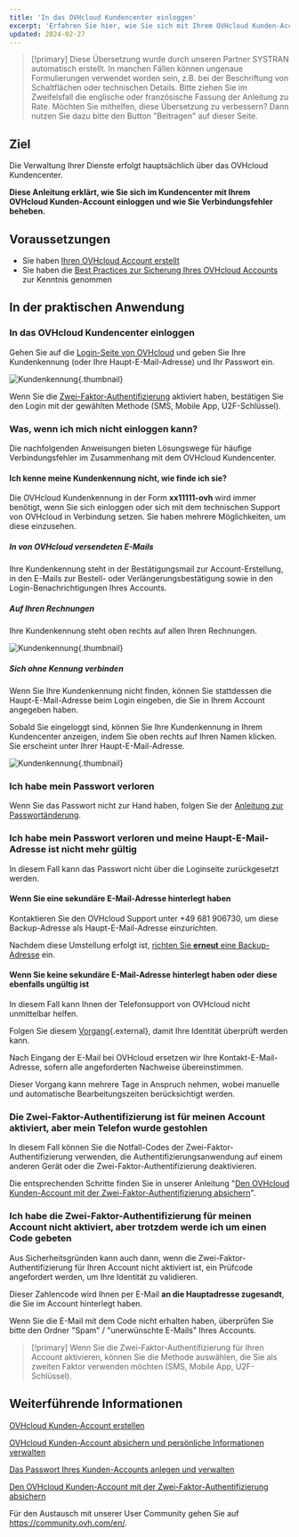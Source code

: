 ```yaml
---
title: 'In das OVHcloud Kundencenter einloggen'
excerpt: 'Erfahren Sie hier, wie Sie sich mit Ihrem OVHcloud Kunden-Account verbinden'
updated: 2024-02-27
---
```


> [!primary]
> Diese Übersetzung wurde durch unseren Partner SYSTRAN automatisch erstellt. In manchen Fällen können ungenaue Formulierungen verwendet worden sein, z.B. bei der Beschriftung von Schaltflächen oder technischen Details. Bitte ziehen Sie im Zweifelsfall die englische oder französische Fassung der Anleitung zu Rate. Möchten Sie mithelfen, diese Übersetzung zu verbessern? Dann nutzen Sie dazu bitte den Button "Beitragen" auf dieser Seite.
>

## Ziel

Die Verwaltung Ihrer Dienste erfolgt hauptsächlich über das OVHcloud Kundencenter.

**Diese Anleitung erklärt, wie Sie sich im Kundencenter mit Ihrem OVHcloud Kunden-Account einloggen und wie Sie Verbindungsfehler beheben.**

## Voraussetzungen

- Sie haben [Ihren OVHcloud Account erstellt](/pages/account_and_service_management/account_information/ovhcloud-account-creation)
- Sie haben die [Best Practices zur Sicherung Ihres OVHcloud Accounts](/pages/account_and_service_management/account_information/all_about_username) zur Kenntnis genommen

## In der praktischen Anwendung

### In das OVHcloud Kundencenter einloggen

Gehen Sie auf die [Login-Seite von OVHcloud](https://www.ovh.com/auth/?action=gotomanager&from=https://www.ovh.de/&ovhSubsidiary=de) und geben Sie Ihre Kundenkennung (oder Ihre Haupt-E-Mail-Adresse) und Ihr Passwort ein.

![Kundenkennung](images/log-in.png){.thumbnail}

Wenn Sie die [Zwei-Faktor-Authentifizierung](/pages/account_and_service_management/account_information/secure-ovhcloud-account-with-2fa) aktiviert haben, bestätigen Sie den Login mit der gewählten Methode (SMS, Mobile App, U2F-Schlüssel).

### Was, wenn ich mich nicht einloggen kann? <a name="login-failure"></a>

Die nachfolgenden Anweisungen bieten Lösungswege für häufige Verbindungsfehler im Zusammenhang mit dem OVHcloud Kundencenter.

#### Ich kenne meine Kundenkennung nicht, wie finde ich sie?

Die OVHcloud Kundenkennung in der Form **xx11111-ovh** wird immer benötigt, wenn Sie sich einloggen oder sich mit dem technischen Support von OVHcloud in Verbindung setzen. Sie haben mehrere Möglichkeiten, um diese einzusehen.

##### **In von OVHcloud versendeten E-Mails**

Ihre Kundenkennung steht in der Bestätigungsmail zur Account-Erstellung, in den E-Mails zur Bestell- oder Verlängerungsbestätigung sowie in den Login-Benachrichtigungen Ihres Accounts.

##### **Auf Ihren Rechnungen**

Ihre Kundenkennung steht oben rechts auf allen Ihren Rechnungen.

![Kundenkennung](images/customer-id-bill-en.png){.thumbnail}

##### **Sich ohne Kennung verbinden**

Wenn Sie Ihre Kundenkennung nicht finden, können Sie stattdessen die Haupt-E-Mail-Adresse beim Login eingeben, die Sie in Ihrem Account angegeben haben.

Sobald Sie eingeloggt sind, können Sie Ihre Kundenkennung in Ihrem Kundencenter anzeigen, indem Sie oben rechts auf Ihren Namen klicken.
<br>Sie erscheint unter Ihrer Haupt-E-Mail-Adresse.

![Kundenkennung](images/nic-handle.png){.thumbnail}

### Ich habe mein Passwort verloren

Wenn Sie das Passwort nicht zur Hand haben, folgen Sie der [Anleitung zur Passwortänderung](/pages/account_and_service_management/account_information/manage-ovh-password#wenn-sie-ihr-aktuelles-passwort-nicht-kennen).

### Ich habe mein Passwort verloren und meine Haupt-E-Mail-Adresse ist nicht mehr gültig

In diesem Fall kann das Passwort nicht über die Loginseite zurückgesetzt werden.

#### Wenn Sie eine sekundäre E-Mail-Adresse hinterlegt haben

Kontaktieren Sie den OVHcloud Support unter +49 681 906730, um diese Backup-Adresse als Haupt-E-Mail-Adresse einzurichten.

Nachdem diese Umstellung erfolgt ist, [richten Sie **erneut** eine Backup-Adresse](/pages/account_and_service_management/account_information/all_about_username#backup-email) ein.

#### Wenn Sie keine sekundäre E-Mail-Adresse hinterlegt haben oder diese ebenfalls ungültig ist

In diesem Fall kann Ihnen der Telefonsupport von OVHcloud nicht unmittelbar helfen.

Folgen Sie diesem [Vorgang](https://www.ovh.de/cgi-bin/de/procedure/procedureChangeEmail.cgi){.external}, damit Ihre Identität überprüft werden kann.

Nach Eingang der E-Mail bei OVHcloud ersetzen wir Ihre Kontakt-E-Mail-Adresse, sofern alle angeforderten Nachweise übereinstimmen.

Dieser Vorgang kann mehrere Tage in Anspruch nehmen, wobei manuelle und automatische Bearbeitungszeiten berücksichtigt werden.

### Die Zwei-Faktor-Authentifizierung ist für meinen Account aktiviert, aber mein Telefon wurde gestohlen

In diesem Fall können Sie die Notfall-Codes der Zwei-Faktor-Authentifizierung verwenden, die Authentifizierungsanwendung auf einem anderen Gerät oder die Zwei-Faktor-Authentifizierung deaktivieren.

Die entsprechenden Schritte finden Sie in unserer Anleitung "[Den OVHcloud Kunden-Account mit der Zwei-Faktor-Authentifizierung absichern](/pages/account_and_service_management/account_information/secure-ovhcloud-account-with-2fa#was-soll-ich-tun-wenn-eines-meiner-peripheriegerate-verloren-geht-oder-nicht-mehr-funktioniert)".

### Ich habe die Zwei-Faktor-Authentifizierung für meinen Account nicht aktiviert, aber trotzdem werde ich um einen Code gebeten

Aus Sicherheitsgründen kann auch dann, wenn die Zwei-Faktor-Authentifizierung für Ihren Account nicht aktiviert ist, ein Prüfcode angefordert werden, um Ihre Identität zu validieren.

Dieser Zahlencode wird Ihnen per E-Mail **an die Hauptadresse zugesandt**, die Sie im Account hinterlegt haben.

Wenn Sie die E-Mail mit dem Code nicht erhalten haben, überprüfen Sie bitte den Ordner "Spam" / "unerwünschte E-Mails" Ihres Accounts.

> [!primary]
> Wenn Sie die Zwei-Faktor-Authentifizierung für Ihren Account aktivieren, können Sie die Methode auswählen, die Sie als zweiten Faktor verwenden möchten (SMS, Mobile App, U2F-Schlüssel).
>

## Weiterführende Informationen

[OVHcloud Kunden-Account erstellen](/pages/account_and_service_management/account_information/ovhcloud-account-creation)

[OVHcloud Kunden-Account absichern und persönliche Informationen verwalten](/pages/account_and_service_management/account_information/all_about_username)

[Das Passwort Ihres Kunden-Accounts anlegen und verwalten](/pages/account_and_service_management/account_information/manage-ovh-password)

[Den OVHcloud Kunden-Account mit der Zwei-Faktor-Authentifizierung absichern](/pages/account_and_service_management/account_information/secure-ovhcloud-account-with-2fa)

Für den Austausch mit unserer User Community gehen Sie auf <https://community.ovh.com/en/>.
